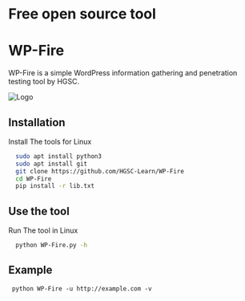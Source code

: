 # Free open source tool 
# WP-Fire

WP-Fire is a simple WordPress information gathering
and penetration testing tool by HGSC.

![Logo](https://i.postimg.cc/ZYDCVrPg/WP-fire.jpg)


## Installation

Install The tools for Linux

```bash
  sudo apt install python3
  sudo apt install git
  git clone https://github.com/HGSC-Learn/WP-Fire
  cd WP-Fire
  pip install -r lib.txt
```
## Use the tool
Run The tool in Linux 
```bash
  python WP-Fire.py -h
```

## Example
```
 python WP-Fire -u http://example.com -v
```
